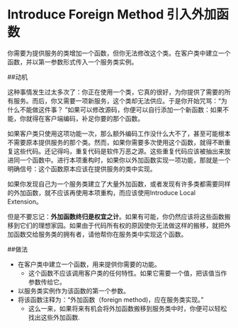 # Introduce Foreign Method 引入外加函数

你需要为提供服务的类增加一个函数，但你无法修改这个类。在客户类中建立一个函数，并以第一参数形式传入一个服务类实例。

##动机

这种事情发生过太多次了：你正在使用一个类，它真的很好，为你提供了需要的所有服务。而后，你又需要一项新服务，这个类却无法供应。于是你开始咒骂：“为什么不能做这件事？ ”如果可以修改源码，你便可以自行添加一个新函数：如果不能，你就得在客户端编码，补足你要的那个函数。

如果客户类只使用这项功能一次，那么额外编码工作没什么大不了，甚至可能根本不需要原本提供服务的那个类。然而，如果你需要多次使用这个函数，就得不断重复这些代码。还记得吗，重复代码是软件万恶之源。这些重复代码应该被抽出来放进同一个函数中。进行本项重构时，如果你以外加函数实现一项功能，那就是一个明确信号：这个函数原本应该在提供服务的类中实现。

如果你发现自己为一个服务类建立了大量外加函数，或者发现有许多类都需要同样的外加函数，就不应该再使用本项重构，而应该使用Introduce Local Extension。

但是不要忘记：**外加函数终归是权宜之计**。如果有可能，你仍然应该将这些函数搬移到它们的理想家园。如果由于代码所有权的原因使你无法做这样的搬移，就把外加函数交给服务类的拥有者，请他帮你在服务类中实现这个函数。

##做法
* 在客户类中建立一个函数，用来提供你需要的功能。
  * 这个函数不应该调用客户类的任何特性。如果它需要一个值，把该值当作参数传给它。
* 以服务类实例作为该函数的第一个参数。
* 将该函数注释为：“外加函数（foreign method)，应在服务类实现。”
  * 这么一来，如果将来有机会将外加函数搬移到服务类中时，你便可以轻松找出这些外加函数.